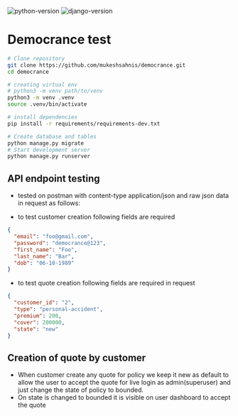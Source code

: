 ![python-version](https://shields.io/badge/python-v3.10.2-blue)
![django-version](https://shields.io/badge/django-4.0-blue)

# Democrance test

```bash
# Clone repository
git clone https://github.com/mukeshsahnis/democrance.git
cd democrance

# creating virtual env
# python3 -m venv path/to/venv
python3 -m venv .venv
source .venv/bin/activate

# install dependencies
pip install -r requirements/requirements-dev.txt

# Create database and tables
python manage.py migrate
# Start development server
python manage.py runserver
```

## API endpoint testing

- tested on postman with content-type application/json and raw json data in request as follows:

- to test customer creation following fields are required

```json
{
  "email": "foo@gmail.com",
  "password": "democrance@123",
  "first_name": "Foo",
  "last_name": "Bar",
  "dob": "06-10-1989"
}
```

- to test quote creation following fields are required in request

```json
{
  "customer_id": "2",
  "type": "personal-accident",
  "premium": 200,
  "cover": 200000,
  "state": "new"
}
```

## Creation of quote by customer

- When customer create any quote for policy we keep it new as default to allow the user to accept the quote for live login as admin(superuser) and just change the state of policy to bounded.
- On state is changed to bounded it is visible on user dashboard to accept the quote
